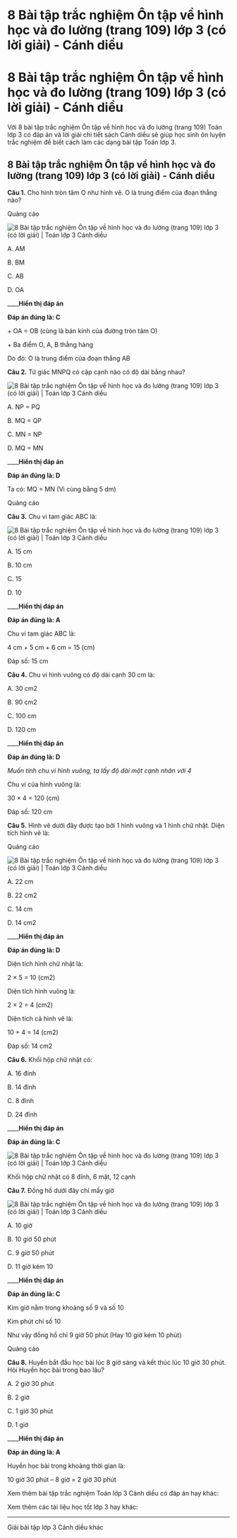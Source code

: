 # 8 Bài tập trắc nghiệm Ôn tập về hình học và đo lường (trang 109) lớp 3 (có lời giải) - Cánh diều

# 8 Bài tập trắc nghiệm Ôn tập về hình học và đo lường (trang 109) lớp 3 (có lời giải) - Cánh diều

Với 8 bài tập trắc nghiệm Ôn tập về hình học và đo lường (trang 109) Toán lớp 3 có đáp án và lời giải chi tiết sách Cánh diều sẽ giúp học sinh ôn luyện trắc nghiệm để biết cách làm các dạng bài tập Toán lớp 3.

## 8 Bài tập trắc nghiệm Ôn tập về hình học và đo lường (trang 109) lớp 3 (có lời giải) - Cánh diều

**Câu 1.** Cho hình tròn tâm O như hình vẽ. O là trung điểm của đoạn thẳng nào? 

Quảng cáo

![8 Bài tập trắc nghiệm Ôn tập về hình học và đo lường \(trang 109\) lớp 3 \(có lời giải\) | Toán lớp 3 Cánh diều](https://vietjack.com/toan-3-cd/images/trac-nghiem-on-tap-ve-hinh-hoc-va-do-luong-trang-109.PNG)

A. AM

B. BM

C. AB

D. OA

____**Hiển thị đáp án**

**Đáp án đúng là: C**

\+ OA = OB (cùng là bán kính của đường tròn tâm O)

\+ Ba điểm O, A, B thẳng hàng

Do đó: O là trung điểm của đoạn thẳng AB

**Câu 2.** Tứ giác MNPQ có cặp cạnh nào có độ dài bằng nhau?

![8 Bài tập trắc nghiệm Ôn tập về hình học và đo lường \(trang 109\) lớp 3 \(có lời giải\) | Toán lớp 3 Cánh diều](https://vietjack.com/toan-3-cd/images/trac-nghiem-on-tap-ve-hinh-hoc-va-do-luong-trang-109-a.PNG)

A. NP = PQ

B. MQ = QP

C. MN = NP

D. MQ = MN

____**Hiển thị đáp án**

**Đáp án đúng là: D**

Ta có: MQ = MN (Vì cùng bằng 5 dm)

Quảng cáo

**Câu 3.** Chu vi tam giác ABC là:

![8 Bài tập trắc nghiệm Ôn tập về hình học và đo lường \(trang 109\) lớp 3 \(có lời giải\) | Toán lớp 3 Cánh diều](https://vietjack.com/toan-3-cd/images/trac-nghiem-on-tap-ve-hinh-hoc-va-do-luong-trang-109-a1.PNG)

A. 15 cm

B. 10 cm

C. 15

D. 10

____**Hiển thị đáp án**

**Đáp án đúng là: A**

Chu vi tam giác ABC là:

4 cm + 5 cm + 6 cm = 15 (cm)

Đáp số: 15 cm

**Câu 4.** Chu vi hình vuông có độ dài cạnh 30 cm là:

A. 30 cm2

B. 90 cm2

C. 100 cm

D. 120 cm

____**Hiển thị đáp án**

**Đáp án đúng là: D**

_Muốn tính chu vi hình vuông, ta lấy độ dài một cạnh nhân với 4_

Chu vi của hình vuông là:

30 × 4 = 120 (cm)

Đáp số: 120 cm

**Câu 5.** Hình vẽ dưới đây được tạo bởi 1 hình vuông và 1 hình chữ nhật. Diện tích hình vẽ là:

Quảng cáo

![8 Bài tập trắc nghiệm Ôn tập về hình học và đo lường \(trang 109\) lớp 3 \(có lời giải\) | Toán lớp 3 Cánh diều](https://vietjack.com/toan-3-cd/images/trac-nghiem-on-tap-ve-hinh-hoc-va-do-luong-trang-109-2.PNG)

A. 22 cm

B. 22 cm2

C. 14 cm

D. 14 cm2

____**Hiển thị đáp án**

**Đáp án đúng là: D**

Diện tích hình chữ nhật là:

2 × 5 = 10 (cm2)

Diện tích hình vuông là:

2 × 2 = 4 (cm2)

Diện tích cả hình vẽ là:

10 + 4 = 14 (cm2)

Đáp số: 14 cm2

**Câu 6.** Khối hộp chữ nhật có:

A. 16 đỉnh

B. 14 đỉnh

C. 8 đỉnh

D. 24 đỉnh

____**Hiển thị đáp án**

**Đáp án đúng là: C**

![8 Bài tập trắc nghiệm Ôn tập về hình học và đo lường \(trang 109\) lớp 3 \(có lời giải\) | Toán lớp 3 Cánh diều](https://vietjack.com/toan-3-cd/images/trac-nghiem-on-tap-ve-hinh-hoc-va-do-luong-trang-109-2a.PNG)

Khối hộp chữ nhật có 8 đỉnh, 6 mặt, 12 cạnh

**Câu 7.** Đồng hồ dưới đây chỉ mấy giờ

![8 Bài tập trắc nghiệm Ôn tập về hình học và đo lường \(trang 109\) lớp 3 \(có lời giải\) | Toán lớp 3 Cánh diều](https://vietjack.com/toan-3-cd/images/trac-nghiem-on-tap-ve-hinh-hoc-va-do-luong-trang-109-2b.PNG)

A. 10 giờ

B. 10 giờ 50 phút

C. 9 giờ 50 phút

D. 11 giờ kém 10

____**Hiển thị đáp án**

**Đáp án đúng là: C**

Kim giờ nằm trong khoảng số 9 và số 10

Kim phút chỉ số 10

Như vậy đồng hồ chỉ 9 giờ 50 phút (Hay 10 giờ kém 10 phút)

Quảng cáo

**Câu 8.** Huyền bắt đầu học bài lúc 8 giờ sáng và kết thúc lúc 10 giờ 30 phút. Hỏi Huyền học bài trong bao lâu?

A. 2 giờ 30 phút

B. 2 giờ

C. 1 giờ 30 phút

D. 1 giờ

____**Hiển thị đáp án**

**Đáp án đúng là: A**

Huyền học bài trong khoảng thời gian là:

10 giờ 30 phút – 8 giờ = 2 giờ 30 phút

Xem thêm bài tập trắc nghiệm Toán lớp 3 Cánh diều có đáp án hay khác:

Xem thêm các tài liệu học tốt lớp 3 hay khác:

* * *

Giải bài tập lớp 3 Cánh diều khác
